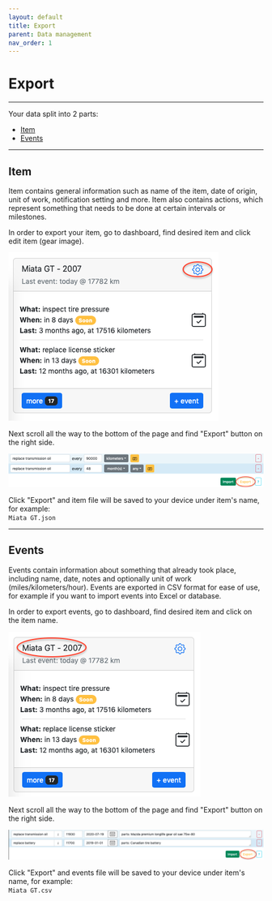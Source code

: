 ```yaml
---
layout: default
title: Export
parent: Data management
nav_order: 1
---
```


# Export

---

Your data split into 2 parts:
- [Item](#item)
- [Events](#events)

---

## Item

Item contains general information such as name of the item, date of origin, unit of work, notification setting and more. Item also contains actions, which represent something that needs to be done at certain intervals or milestones.

In order to export your item, go to dashboard, find desired item and click edit item (gear image).

![](../../assets/images/import_export/item_settings_gear.png)

Next scroll all the way to the bottom of the page and find "Export" button on the right side.

![](../../assets/images/import_export/item_settings_export.png)

Click "Export" and item file will be saved to your device under item's name, for example:\
`Miata GT.json` 

---

## Events

Events contain information about something that already took place, including name, date, notes and optionally unit of work (miles/kilometers/hour). Events are exported in CSV format for ease of use, for example if you want to import events into Excel or database.

In order to export events, go to dashboard, find desired item and click on the item name.

![](../../assets/images/import_export/item_events.png)

Next scroll all the way to the bottom of the page and find "Export" button on the right side.

![](../../assets/images/import_export/events_export.png)

Click "Export" and events file will be saved to your device under item's name, for example:\
`Miata GT.csv`
